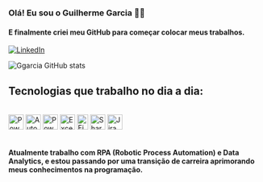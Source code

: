 ### Olá! Eu sou o Guilherme Garcia ✋🏼
#### E finalmente criei meu GitHub para começar colocar meus trabalhos.

[![LinkedIn](https://img.shields.io/badge/LinkedIn-0077B5?style=for-the-badge&logo=linkedin&logoColor=white)](https://www.linkedin.com/in/guilherme-guimaraes-garcia/) 


![Ggarcia GitHub stats](https://github-readme-stats.vercel.app/api?username=guilhermejesck99&show_icons=true&theme=dark&hide_title=true)


## Tecnologias que trabalho no dia a dia:

<div style="display: inline_block"><br/>
    <img align="center" alt="PowerAutomate" height="30" width="30" src="https://github.com/user-attachments/assets/3a1ae60f-e096-4ab7-88b2-2e801b4b39cb"/>
    <img align="center" alt="AutomationAnywhere" height="30" width="30" src="https://github.com/user-attachments/assets/2de8a6ad-3d25-4172-bae0-21e430b10cc2"/>
    <img align="center" alt="PowerBi" height="30" width="30" src="https://github.com/user-attachments/assets/81b13483-6ddc-446e-9b6a-25178c417fb9"/>
    <img align="center" alt="Excel" height="30" width="30" src="https://github.com/user-attachments/assets/19c79d4f-b844-4aef-ab96-5f6ccde64ffa"/>
    <img align="center" alt="Figma" height="30" width="22" src="https://github.com/user-attachments/assets/13b0a655-4e6b-4912-aaf3-de7c2ddf8478"/>
    <img align="center" alt="Sharepoint" height="30" width="30" src="https://github.com/user-attachments/assets/3cbf703d-4fc6-41a1-bc80-9305e7c41954"/>
    <img align="center" alt="Jira" height="30" width="30" src="https://cdn.jsdelivr.net/gh/devicons/devicon@latest/icons/jira/jira-original.svg"/>
</div><br/>

#### Atualmente trabalho com RPA (Robotic Process Automation) e Data Analytics, e estou passando por uma transição de carreira aprimorando meus conhecimentos na programação.
